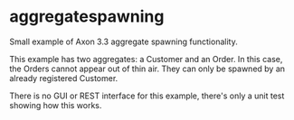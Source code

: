 # aggregatespawning
Small example of Axon 3.3 aggregate spawning functionality.

This example has two aggregates: a Customer and an Order. In this case, the Orders cannot appear out of thin air.
They can only be spawned by an already registered Customer.

There is no GUI or REST interface for this example, there's only a unit test showing how this works.
